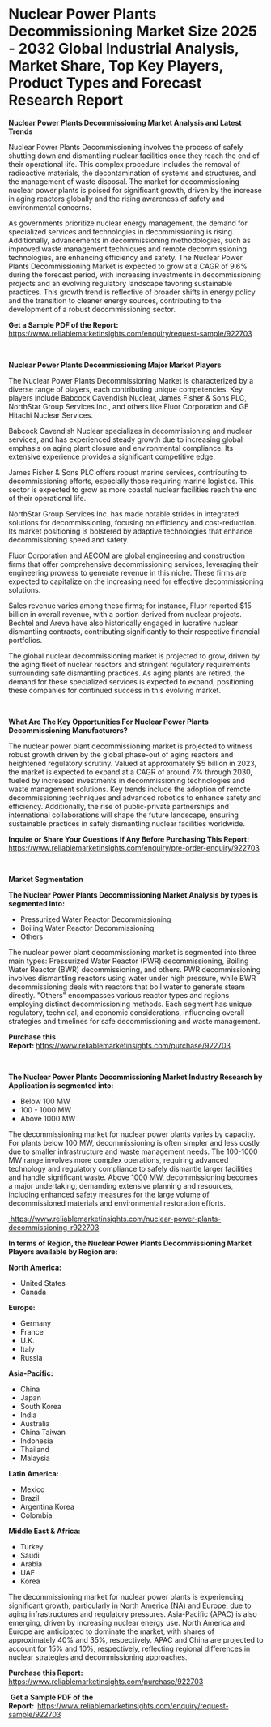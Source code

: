 <p><h1>Nuclear Power Plants Decommissioning Market Size 2025 - 2032 Global Industrial Analysis, Market Share, Top Key Players, Product Types and Forecast Research Report</h1></p><p><strong>Nuclear Power Plants Decommissioning Market Analysis and Latest Trends</strong></p>
<p><p>Nuclear Power Plants Decommissioning involves the process of safely shutting down and dismantling nuclear facilities once they reach the end of their operational life. This complex procedure includes the removal of radioactive materials, the decontamination of systems and structures, and the management of waste disposal. The market for decommissioning nuclear power plants is poised for significant growth, driven by the increase in aging reactors globally and the rising awareness of safety and environmental concerns. </p><p>As governments prioritize nuclear energy management, the demand for specialized services and technologies in decommissioning is rising. Additionally, advancements in decommissioning methodologies, such as improved waste management techniques and remote decommissioning technologies, are enhancing efficiency and safety. The Nuclear Power Plants Decommissioning Market is expected to grow at a CAGR of 9.6% during the forecast period, with increasing investments in decommissioning projects and an evolving regulatory landscape favoring sustainable practices. This growth trend is reflective of broader shifts in energy policy and the transition to cleaner energy sources, contributing to the development of a robust decommissioning sector.</p></p>
<p><strong>Get a Sample PDF of the Report:&nbsp;</strong> <a href="https://www.reliablemarketinsights.com/enquiry/request-sample/922703?utm_campaign=2117&utm_medium=2&utm_source=Github&utm_content=ia&utm_term=18042025&utm_id=nuclear-power-plants-decommissioning">https://www.reliablemarketinsights.com/enquiry/request-sample/922703</a></p>
<p>&nbsp;</p>
<p><strong>Nuclear Power Plants Decommissioning Major Market Players</strong></p>
<p><p>The Nuclear Power Plants Decommissioning Market is characterized by a diverse range of players, each contributing unique competencies. Key players include Babcock Cavendish Nuclear, James Fisher & Sons PLC, NorthStar Group Services Inc., and others like Fluor Corporation and GE Hitachi Nuclear Services. </p><p>Babcock Cavendish Nuclear specializes in decommissioning and nuclear services, and has experienced steady growth due to increasing global emphasis on aging plant closure and environmental compliance. Its extensive experience provides a significant competitive edge.</p><p>James Fisher & Sons PLC offers robust marine services, contributing to decommissioning efforts, especially those requiring marine logistics. This sector is expected to grow as more coastal nuclear facilities reach the end of their operational life.</p><p>NorthStar Group Services Inc. has made notable strides in integrated solutions for decommissioning, focusing on efficiency and cost-reduction. Its market positioning is bolstered by adaptive technologies that enhance decommissioning speed and safety.</p><p>Fluor Corporation and AECOM are global engineering and construction firms that offer comprehensive decommissioning services, leveraging their engineering prowess to generate revenue in this niche. These firms are expected to capitalize on the increasing need for effective decommissioning solutions.</p><p>Sales revenue varies among these firms; for instance, Fluor reported $15 billion in overall revenue, with a portion derived from nuclear projects. Bechtel and Areva have also historically engaged in lucrative nuclear dismantling contracts, contributing significantly to their respective financial portfolios.</p><p>The global nuclear decommissioning market is projected to grow, driven by the aging fleet of nuclear reactors and stringent regulatory requirements surrounding safe dismantling practices. As aging plants are retired, the demand for these specialized services is expected to expand, positioning these companies for continued success in this evolving market.</p></p>
<p>&nbsp;</p>
<p><strong>What Are The Key Opportunities For Nuclear Power Plants Decommissioning Manufacturers?</strong></p>
<p><p>The nuclear power plant decommissioning market is projected to witness robust growth driven by the global phase-out of aging reactors and heightened regulatory scrutiny. Valued at approximately $5 billion in 2023, the market is expected to expand at a CAGR of around 7% through 2030, fueled by increased investments in decommissioning technologies and waste management solutions. Key trends include the adoption of remote decommissioning techniques and advanced robotics to enhance safety and efficiency. Additionally, the rise of public-private partnerships and international collaborations will shape the future landscape, ensuring sustainable practices in safely dismantling nuclear facilities worldwide.</p></p>
<p><strong>Inquire or Share Your Questions If Any Before Purchasing This Report:</strong> <a href="https://www.reliablemarketinsights.com/enquiry/pre-order-enquiry/922703?utm_campaign=2117&utm_medium=2&utm_source=Github&utm_content=ia&utm_term=18042025&utm_id=nuclear-power-plants-decommissioning">https://www.reliablemarketinsights.com/enquiry/pre-order-enquiry/922703</a></p>
<p>&nbsp;</p>
<p><strong>Market Segmentation</strong></p>
<p><strong>The Nuclear Power Plants Decommissioning Market Analysis by types is segmented into:</strong></p>
<p><ul><li>Pressurized Water Reactor Decommissioning</li><li>Boiling Water Reactor Decommissioning</li><li>Others</li></ul></p>
<p><p>The nuclear power plant decommissioning market is segmented into three main types: Pressurized Water Reactor (PWR) decommissioning, Boiling Water Reactor (BWR) decommissioning, and others. PWR decommissioning involves dismantling reactors using water under high pressure, while BWR decommissioning deals with reactors that boil water to generate steam directly. "Others" encompasses various reactor types and regions employing distinct decommissioning methods. Each segment has unique regulatory, technical, and economic considerations, influencing overall strategies and timelines for safe decommissioning and waste management.</p></p>
<p><strong>Purchase this Report:&nbsp;</strong><a href="https://www.reliablemarketinsights.com/purchase/922703?utm_campaign=2117&utm_medium=2&utm_source=Github&utm_content=ia&utm_term=18042025&utm_id=nuclear-power-plants-decommissioning">https://www.reliablemarketinsights.com/purchase/922703</a></p>
<p>&nbsp;</p>
<p><strong>The Nuclear Power Plants Decommissioning Market Industry Research by Application is segmented into:</strong></p>
<p><ul><li>Below 100 MW</li><li>100 - 1000 MW</li><li>Above 1000 MW</li></ul></p>
<p><p>The decommissioning market for nuclear power plants varies by capacity. For plants below 100 MW, decommissioning is often simpler and less costly due to smaller infrastructure and waste management needs. The 100-1000 MW range involves more complex operations, requiring advanced technology and regulatory compliance to safely dismantle larger facilities and handle significant waste. Above 1000 MW, decommissioning becomes a major undertaking, demanding extensive planning and resources, including enhanced safety measures for the large volume of decommissioned materials and environmental restoration efforts.</p></p>
<p><a href="https://www.reliablemarketinsights.com/nuclear-power-plants-decommissioning-r922703?utm_campaign=2117&utm_medium=2&utm_source=Github&utm_content=ia&utm_term=18042025&utm_id=nuclear-power-plants-decommissioning">&nbsp;https://www.reliablemarketinsights.com/nuclear-power-plants-decommissioning-r922703</a></p>
<p><strong>In terms of Region, the Nuclear Power Plants Decommissioning Market Players available by Region are:</strong></p>
<p>
    <p> <strong> North America: </strong>
        <ul>
            <li>United States</li>
            <li>Canada</li>
        </ul>
        </p> 
    <p> <strong> Europe: </strong>
        <ul>
            <li>Germany</li>
            <li>France</li>
            <li>U.K.</li>
            <li>Italy</li>
            <li>Russia</li>
        </ul>
        </p> 
    <p> <strong> Asia-Pacific: </strong>
        <ul>
            <li>China</li>
            <li>Japan</li>
            <li>South Korea</li>
            <li>India</li>
            <li>Australia</li>
            <li>China Taiwan</li>
            <li>Indonesia</li>
            <li>Thailand</li>
            <li>Malaysia</li>
        </ul>
        </p> 
    <p> <strong> Latin America: </strong>
        <ul>
            <li>Mexico</li>
            <li>Brazil</li>
            <li>Argentina Korea</li>
            <li>Colombia</li>
        </ul>
        </p> 
    <p> <strong> Middle East & Africa: </strong>
        <ul>
            <li>Turkey</li>
            <li>Saudi</li>
            <li>Arabia</li>
            <li>UAE</li>
            <li>Korea</li>
        </ul>
    </p>
    </p>
<p><p>The decommissioning market for nuclear power plants is experiencing significant growth, particularly in North America (NA) and Europe, due to aging infrastructures and regulatory pressures. Asia-Pacific (APAC) is also emerging, driven by increasing nuclear energy use. North America and Europe are anticipated to dominate the market, with shares of approximately 40% and 35%, respectively. APAC and China are projected to account for 15% and 10%, respectively, reflecting regional differences in nuclear strategies and decommissioning approaches.</p></p>
<p><strong>Purchase this Report: </strong><a href="https://www.reliablemarketinsights.com/purchase/922703?utm_campaign=2117&utm_medium=2&utm_source=Github&utm_content=ia&utm_term=18042025&utm_id=nuclear-power-plants-decommissioning">https://www.reliablemarketinsights.com/purchase/922703</a></p>
<p>&nbsp;<strong>Get a Sample PDF of the Report:&nbsp;&nbsp;</strong><a href="https://www.reliablemarketinsights.com/enquiry/request-sample/922703?utm_campaign=2117&utm_medium=2&utm_source=Github&utm_content=ia&utm_term=18042025&utm_id=nuclear-power-plants-decommissioning">https://www.reliablemarketinsights.com/enquiry/request-sample/922703</a></p>
<p><strong></strong></p>
<p><p></p><p></p><p></p></p>